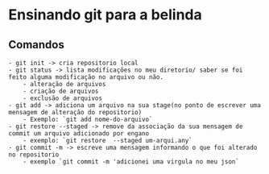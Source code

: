 # Ensinando git para a belinda

## Comandos

    - git init -> cria repositorio local
    - git status -> lista modificações no meu diretorio/ saber se foi feito alguma modificação no arquivo ou não.
    	- alteração de arquivos
    	- criação de arquivos
    	- exclusão de arquivos
    - git add -> adiciona um arquivo na sua stage(no ponto de escrever uma mensagem de alteração do repositorio)
    	- Exemplo: `git add nome-do-arquivo`
    - git restore --staged -> remove da associação da sua mensagem de commit um arquivo adicionado por engano
    	- exemplo: `git restore  --staged um-arqui.any`
    - git commit -m -> escreve uma mensagem informando o que foi alterado no repositorio
    	- exemplo `git commit -m 'adicionei uma virgula no meu json`

